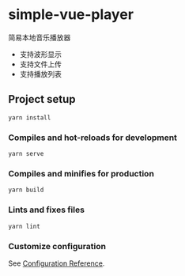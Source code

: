 # simple-vue-player
简易本地音乐播放器

- 支持波形显示
- 支持文件上传
- 支持播放列表

## Project setup
```
yarn install
```

### Compiles and hot-reloads for development
```
yarn serve
```

### Compiles and minifies for production
```
yarn build
```

### Lints and fixes files
```
yarn lint
```

### Customize configuration
See [Configuration Reference](https://cli.vuejs.org/config/).
